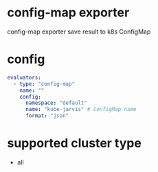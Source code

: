 # config-map exporter
config-map exporter save result to k8s ConfigMap 

# config
```yaml
evaluators:
  - type: "config-map"
    name: "" 
    config:
      namespace: "default" 
      name: "kube-jarvis" # ConfigMap name
      format: "json"
```

# supported cluster type 
* all